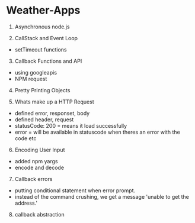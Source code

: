 # Weather-Apps

1. Asynchronous node.js

2.  CallStack and Event Loop
*  setTimeout functions

3.  Callback Functions and API
*  using googleapis
 *  NPM request

4. Pretty Printing Objects

5. Whats make up a HTTP Request
* defined error, responset, body
* defined header, request
* statusCode: 200 = means it load successfully
* error = will be available in statuscode when theres an error with the code etc

6. Encoding User Input
* added npm yargs
* encode and decode

7. Callback errors
* putting conditional statement when error prompt.
* instead of the command crushing, we get a message 'unable to get the address.'

8. callback abstraction
